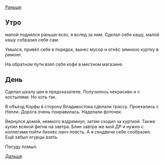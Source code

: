 [Раньше](2019.09.28.md)

## Утро
малой поднялся раньше всех, я вслед за ним. Сделал себе кашу, малой кашу собразил себе сам.

Умылся, привёл себя в порядок, вынес мусор и отнёс зимнюю куртку в ремонт.

На обратном пути взял себе кофе в местном магазине.
## День
Сделал шкалу цен в предсказателе. Получилось некрасиво и с костылями. Но хоть так.

В объезд Корфы в сторону Владивостока сделали трассу. Проехались с Нелли. Дорога очень понравилась. Наделали фоточек.

Вернулся домой, немного вздремнул, затем сходил за курткой. Также купил всякой фигни на завтра. Блин завтра же мой ДР и нужно с коллегами пойти бизнес ланч поесть. А я сендвичи себе сообразил.  
Ещё забыл огурцы взять.

Посуду помыл.

[Дальше](2019.09.30.md)